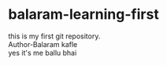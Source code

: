 # balaram-learning-first
this is my first git repository.
<br>
Author-Balaram kafle
<br>
yes it's me ballu bhai
